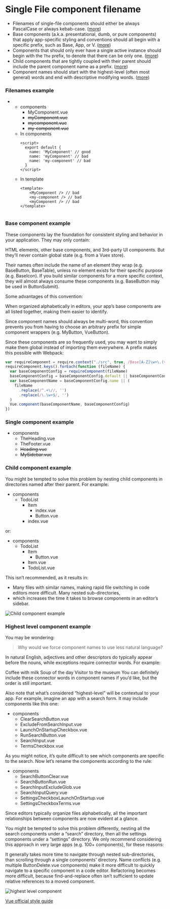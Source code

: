 # Single File component filename

- Filenames of single-file components should either be always PascalCase or always
  kebab-case. ([more](#filenames-example))
- Base components (a.k.a. presentational, dumb, or pure components) that apply app-specific styling and conventions
  should all begin with a specific prefix, such as Base, App, or V. ([more](#base-component-example))
- Components that should only ever have a single active instance should begin with the ```The``` prefix, to denote that
  there can be only one. ([more](#single-component-example))
- Child components that are tightly coupled with their parent should include the parent component name as a
  prefix. ([more](#child-component-example))
- Component names should start with the highest-level (often most general) words and end with descriptive modifying
  words. ([more](#highest-level-component-example))

### Filenames example

- * components
    * MyComponent.vue
    * ~~myComponent.vue~~
    * ~~mycomponent.vue~~
    * ~~my-component.vue~~

  - In components
    ```vue
    <script>
      export default {
        name: 'MyComponent' // good
        name: 'myComponent' // bad
        name: 'my-component' // bad
      }
    </script>
  - In template
    ```vue
    <template>
        <MyComponent /> // bad
        <my-component /> // bad
        <myComponent /> // bad
    </template>


### Base component example

These components lay the foundation for consistent styling and behavior in your application. They may only contain:

HTML elements, other base components, and 3rd-party UI components. But they’ll never contain global state (e.g. from a
Vuex store).

Their names often include the name of an element they wrap (e.g. BaseButton, BaseTable), unless no element exists for
their specific purpose (e.g. BaseIcon). If you build similar components for a more specific context, they will almost
always consume these components (e.g. BaseButton may be used in ButtonSubmit).

Some advantages of this convention:

When organized alphabetically in editors, your app’s base components are all listed together, making them easier to
identify.

Since component names should always be multi-word, this convention prevents you from having to choose an arbitrary
prefix for simple component wrappers (e.g. MyButton, VueButton).

Since these components are so frequently used, you may want to simply make them global instead of importing them
everywhere. A prefix makes this possible with Webpack:

```js
var requireComponent = require.context("./src", true, /Base[A-Z]\w+\.(vue|js)$/)
requireComponent.keys().forEach(function (fileName) {
  var baseComponentConfig = requireComponent(fileName)
  baseComponentConfig = baseComponentConfig.default || baseComponentConfig
  var baseComponentName = baseComponentConfig.name || (
    fileName
      .replace(/^.+\//, '')
      .replace(/\.\w+$/, '')
  )
  Vue.component(baseComponentName, baseComponentConfig)
})
```

### Single component example

* components
    * TheHeading.vue
    * TheFooter.vue
    * ~~Heading.vue~~
    * ~~MySidebar.vue~~

### Child component example

You might be tempted to solve this problem by nesting child components in directories named after their parent. For
example:

* components
    * TodoList
        * Item
            * index.vue
            * Button.vue
        * index.vue

or:

* components
  * TodoList
    * Item
      * Button.vue
    * Item.vue 
    * TodoList.vue

This isn’t recommended, as it results in:

- Many files with similar names, making rapid file switching in code editors more difficult. Many nested sub-directories,
- which increases the time it takes to browse components in an editor’s sidebar.

![Child component example](images/tightly-coupled-image-1.png)


### Highest level component example

You may be wondering:

> Why would we force component names to use less natural language?

In natural English, adjectives and other descriptors do typically appear before the nouns, while exceptions require connector words. For example:

Coffee with milk
Soup of the day
Visitor to the museum
You can definitely include these connector words in component names if you’d like, but the order is still important.

Also note that what’s considered “highest-level” will be contextual to your app. For example, imagine an app with a search form. It may include components like this one:

* components
  * ClearSearchButton.vue
  * ExcludeFromSearchInput.vue
  * LaunchOnStartupCheckbox.vue
  * RunSearchButton.vue
  * SearchInput.vue
  * TermsCheckbox.vue


As you might notice, it’s quite difficult to see which components are specific to the search. Now let’s rename the components according to the rule:

* components
  * SearchButtonClear.vue
  * SearchButtonRun.vue
  * SearchInputExcludeGlob.vue
  * SearchInputQuery.vue
  * SettingsCheckboxLaunchOnStartup.vue
  * SettingsCheckboxTerms.vue


Since editors typically organize files alphabetically, all the important relationships between components are now evident at a glance.

You might be tempted to solve this problem differently, nesting all the search components under a “search” directory, then all the settings components under a “settings” directory. We only recommend considering this approach in very large apps (e.g. 100+ components), for these reasons:

It generally takes more time to navigate through nested sub-directories, than scrolling through a single components' directory.
Name conflicts (e.g. multiple ButtonDelete.vue components) make it more difficult to quickly navigate to a specific component in a code editor.
Refactoring becomes more difficult, because find-and-replace often isn’t sufficient to update relative references to a moved component.

![highest level component](images/highest-level-component.png)


[Vue official style guide](https://vuejs.org/v2/style-guide/#Multi-word-component-names-essential)
